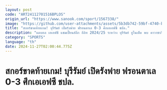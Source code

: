 ```yaml
---
layout: post
code: "ART24112701516BPLOS"
origin_url: "https://www.sanook.com/sport/1567338/"
image: "https://github.com/user-attachments/assets/5b3db742-59bf-4740-bd3b-9bebcc6bbc82"
title: "สกอร์ขาดท้ายเกม! บุรีรัมย์ เปิดรังพ่าย ฟรอนตาเล 0-3 ศึกเอเอฟซี ชปล."
description: "ผลบอล เอเอฟซี แชมเปี้ยนส์ลีก อีลิท 2024/25 ระหว่าง บุรีรัมย์ ยูไนเต็ด พบ คาวาซากิ ฟรอนตาเล ทีมแกร่งจากญี่ปุ่น ที่สนาม บุรีรัมย์ สเตเดียม เมื่อวันอังคารที่ 26 พฤศจิกายน 2567"
category: "SPORTS"
language: "th"
date: 2024-11-27T02:00:44.775Z
---
```


# สกอร์ขาดท้ายเกม! บุรีรัมย์ เปิดรังพ่าย ฟรอนตาเล 0-3 ศึกเอเอฟซี ชปล.